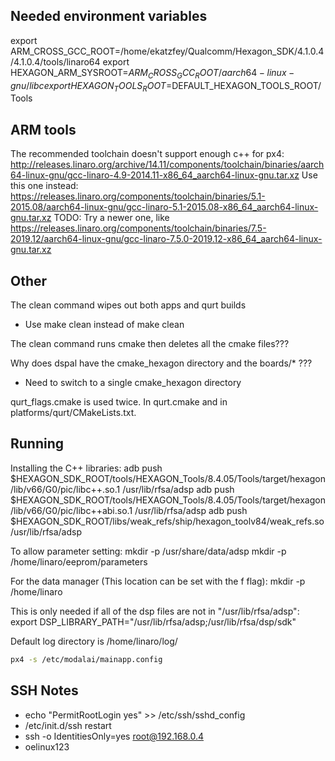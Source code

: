 
## Needed environment variables

export ARM_CROSS_GCC_ROOT=/home/ekatzfey/Qualcomm/Hexagon_SDK/4.1.0.4/4.1.0.4/tools/linaro64
export HEXAGON_ARM_SYSROOT=$ARM_CROSS_GCC_ROOT/aarch64-linux-gnu/libc
export HEXAGON_TOOLS_ROOT=$DEFAULT_HEXAGON_TOOLS_ROOT/Tools

## ARM tools

The recommended toolchain doesn't support enough c++ for px4:
http://releases.linaro.org/archive/14.11/components/toolchain/binaries/aarch64-linux-gnu/gcc-linaro-4.9-2014.11-x86_64_aarch64-linux-gnu.tar.xz
Use this one instead:
https://releases.linaro.org/components/toolchain/binaries/5.1-2015.08/aarch64-linux-gnu/gcc-linaro-5.1-2015.08-x86_64_aarch64-linux-gnu.tar.xz
TODO: Try a newer one, like https://releases.linaro.org/components/toolchain/binaries/7.5-2019.12/aarch64-linux-gnu/gcc-linaro-7.5.0-2019.12-x86_64_aarch64-linux-gnu.tar.xz

## Other

The clean command wipes out both apps and qurt builds
- Use make clean instead of make <target> clean

The clean command runs cmake then deletes all the cmake files???

Why does dspal have the cmake_hexagon directory and the boards/* ???
- Need to switch to a single cmake_hexagon directory

qurt_flags.cmake is used twice. In qurt.cmake and in platforms/qurt/CMakeLists.txt.

## Running

Installing the C++ libraries:
adb push $HEXAGON_SDK_ROOT/tools/HEXAGON_Tools/8.4.05/Tools/target/hexagon/lib/v66/G0/pic/libc++.so.1 /usr/lib/rfsa/adsp
adb push $HEXAGON_SDK_ROOT/tools/HEXAGON_Tools/8.4.05/Tools/target/hexagon/lib/v66/G0/pic/libc++abi.so.1 /usr/lib/rfsa/adsp
adb push $HEXAGON_SDK_ROOT/libs/weak_refs/ship/hexagon_toolv84/weak_refs.so /usr/lib/rfsa/adsp

To allow parameter setting:
mkdir -p /usr/share/data/adsp
mkdir -p /home/linaro/eeprom/parameters

For the data manager (This location can be set with the f flag):
mkdir -p /home/linaro

This is only needed if all of the dsp files are not in "/usr/lib/rfsa/adsp":
export DSP_LIBRARY_PATH="/usr/lib/rfsa/adsp;/usr/lib/rfsa/dsp/sdk"

Default log directory is /home/linaro/log/

```bash
px4 -s /etc/modalai/mainapp.config
```
## SSH Notes
* echo  "PermitRootLogin yes"  >> /etc/ssh/sshd_config
* /etc/init.d/ssh restart
* ssh -o IdentitiesOnly=yes root@192.168.0.4
* oelinux123
